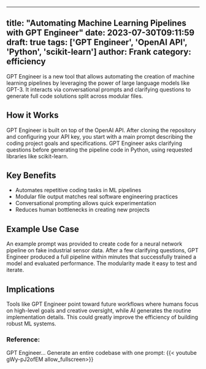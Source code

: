
---
title: "Automating Machine Learning Pipelines with GPT Engineer"
date: 2023-07-30T09:11:59
draft: true
tags: ['GPT Engineer', 'OpenAI API', 'Python', 'scikit-learn']
author: Frank
category: efficiency
---

GPT Engineer is a new tool that allows automating the creation of machine learning pipelines by leveraging the power of large language models like GPT-3. It interacts via conversational prompts and clarifying questions to generate full code solutions split across modular files. 

## How it Works

GPT Engineer is built on top of the OpenAI API. After cloning the repository and configuring your API key, you start with a main prompt describing the coding project goals and specifications. GPT Engineer asks clarifying questions before generating the pipeline code in Python, using requested libraries like scikit-learn.

## Key Benefits

- Automates repetitive coding tasks in ML pipelines 
- Modular file output matches real software engineering practices
- Conversational prompting allows quick experimentation
- Reduces human bottlenecks in creating new projects

## Example Use Case

An example prompt was provided to create code for a neural network pipeline on fake industrial sensor data. After a few clarifying questions, GPT Engineer produced a full pipeline within minutes that successfully trained a model and evaluated performance. The modularity made it easy to test and iterate.

## Implications

Tools like GPT Engineer point toward future workflows where humans focus on high-level goals and creative oversight, while AI generates the routine implementation details. This could greatly improve the efficiency of building robust ML systems.


### Reference:
GPT Engineer... Generate an entire codebase with one prompt:
{{< youtube gWy-pJ2ofEM allow_fullscreen>}}
        